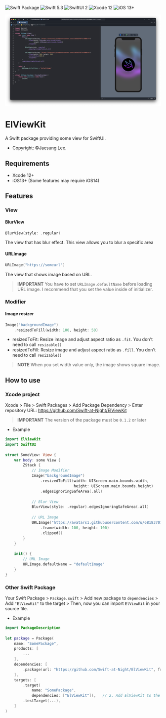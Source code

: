 ![Swift Package](https://img.shields.io/badge/Swift_Package-fa7343?style=for-the-badge&logo=swift&logoColor=white)
![Swift 5.3](https://img.shields.io/badge/Swift-5.3+-fa7343?style=for-the-badge&logo=swift&logoColor=white)
![SwiftUI 2](https://img.shields.io/badge/SwiftUI-2+-blue?style=for-the-badge&logo=swift&logoColor=white)
![Xcode 12](https://img.shields.io/badge/Xcode-12+-1575F9?style=for-the-badge&logo=xcode&logoColor=white)
![iOS 13+](https://img.shields.io/badge/iOS-13+-999999?style=for-the-badge&logo=apple&logoColor=white)

![screenshot](./screenshot.png)

# ElViewKit

A Swift package providing some view for SwiftUI.

- Copyright: ©Jaesung Lee.

## Requirements

- Xcode 12+
- iOS13+ (Some features may require iOS14)

## Features
### View
#### BlurView
```swift
BlurView(style: .regular)
```
The view that has blur effect. This view allows you to blur a specific area
#### URLImage
```swift
URLImage("https://someurl")
```
The view that shows image based on URL. 
> **IMPORTANT** You have to set `URLImage.defaultName` before loading URL image. I recommend that you set the value inside of initializer.

### Modifier
#### Image resizer
```swift
Image("backgroundImage")
    .resizedToFill(width: 100, height: 50)
```
- resizedToFit: Resize image and adjust aspect ratio as `.fit`. You don't need to call `resizable()`
- resizedToFill: Resize image and adjust aspect ratio as `.fill`. You don't need to call `resizable()`
> **NOTE** When you set width value only, the image shows square image.

## How to use
### Xcode project
Xcode > File > Swift Packages > Add Package Dependency > Enter repository URL: https://github.com/Swift-at-Night/ElViewKit

> **IMPORTANT** The version of the package must be `0.1.2` or later

- Example
```Swift
import ElViewKit
import SwiftUI

struct SomeView: View {
    var body: some View {
        ZStack {
            // Image Modifier
            Image("backgroundImage")
                .resizedToFill(width: UIScreen.main.bounds.width,
                               height: UIScreen.main.bounds.height)
                .edgesIgnoringSafeArea(.all)
                
            // Blur View
            BlurView(style: .regular).edgesIgnoringSafeArea(.all)
        
            // URL Image
            URLImage("https://avatars1.githubusercontent.com/u/68183707?s=200&v=4")
                .frame(width: 100, height: 100)
                .clipped()
        }            
    }
    
    init() {
        // URL Image
        URLImage.defaultName = "defaultImage"
    }
}

```

### Other Swift Package
Your Swift Package > `Package.swift` > Add new package to `dependencies` > Add `"ElViewKit"` to the target > Then, now you can import `ElViewKit` in your source file.

- Example
```swift
import PackageDescription

let package = Package(
    name: "SomePackage",
    products: [ 
        ... 
    ],
    dependencies: [
        .package(url: "https://github.com/Swift-at-Night/ElViewKit", from: "0.1.2") // 1. Add dependency to your swift package
    ],
    targets: [
        .target(
            name: "SomePackage",
            dependencies: ["ElViewKit"]),   // 2. Add ElViewKit to the target as dependency
        .testTarget(...),
    ]
)
```
